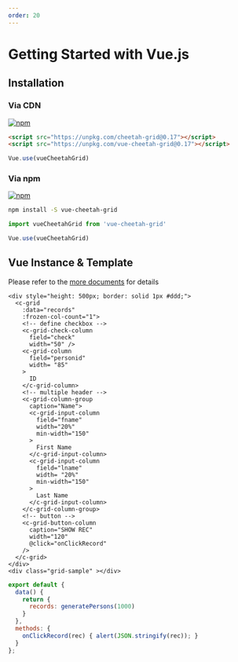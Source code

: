 ```yaml
---
order: 20
---
```


# Getting Started with Vue.js

## Installation

### Via CDN

[![npm](https://img.shields.io/npm/v/vue-cheetah-grid.svg)](https://www.npmjs.com/package/vue-cheetah-grid)

```html
<script src="https://unpkg.com/cheetah-grid@0.17"></script>
<script src="https://unpkg.com/vue-cheetah-grid@0.17"></script>
```

```js
Vue.use(vueCheetahGrid)
```

### Via npm

[![npm](https://img.shields.io/npm/v/vue-cheetah-grid.svg)](https://www.npmjs.com/package/vue-cheetah-grid)

```bash
npm install -S vue-cheetah-grid
```

```js
import vueCheetahGrid from 'vue-cheetah-grid'

Vue.use(vueCheetahGrid)
```

## Vue Instance & Template

Please refer to the [more documents](../api/vue/README.md) for details

<code-preview>

```vue
<div style="height: 500px; border: solid 1px #ddd;">
  <c-grid
    :data="records"
    :frozen-col-count="1">
    <!-- define checkbox -->
    <c-grid-check-column
      field="check"
      width="50" />
    <c-grid-column
      field="personid"
      width= "85"
    >
      ID
    </c-grid-column>
    <!-- multiple header -->
    <c-grid-column-group
      caption="Name">
      <c-grid-input-column
        field="fname"
        width="20%"
        min-width="150"
      >
        First Name
      </c-grid-input-column>
      <c-grid-input-column
        field="lname"
        width= "20%"
        min-width="150"
      >
        Last Name
      </c-grid-input-column>
    </c-grid-column-group>
    <!-- button -->
    <c-grid-button-column
      caption="SHOW REC"
      width="120"
      @click="onClickRecord"
    />
  </c-grid>
</div>
<div class="grid-sample" ></div>
```

```js
export default {
  data() {
    return {
      records: generatePersons(1000)
    }
  },
  methods: {
    onClickRecord(rec) { alert(JSON.stringify(rec)); }
  }
};
```

</code-preview>
